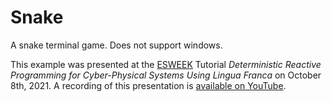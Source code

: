 # Snake

A snake terminal game. Does not support windows.

This example was presented at the [ESWEEK](https://esweek.org/) Tutorial *Deterministic Reactive Programming for Cyber-Physical Systems Using Lingua Franca* on October 8th, 2021. A recording of this presentation is [available on YouTube](https://www.youtube.com/watch?v=0AteHXOHnto&list=PL4zzL7roKtfXyKE3k8lOwPub9YEjulS4o&index=4&t=2014s).
